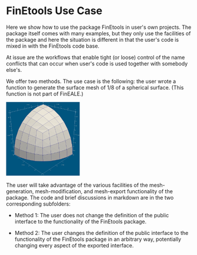 # FinEtools Use Case

Here we show how to use the package FinEtools in user's own projects. The package itself comes with many examples,  but they only use the facilities of the package and here the situation is  different in that the user's  code is mixed in  with the FinEtools  code base.

At issue  are the workflows that enable tight (or loose) control of the name conflicts that can occur when user's code is used together with somebody else's. 

We offer  two methods. The use case is the following: the user wrote a function  to generate the surface  mesh of 1/8  of a spherical surface. (This function is not  part of FinEALE.) 

<img src="sphere.png" width="200" height="200" />

The user will take advantage of the various facilities of the mesh-generation, mesh-modification, and mesh-export functionality of the package. The code  and brief discussions  in markdown are  in the two corresponding subfolders:

- Method 1: The user does not change the definition  of the  public interface  to the functionality of the FinEtools package.

- Method 2: The user changes the definition  of the  public interface  to the functionality of the FinEtools package in an arbitrary way, potentially changing every aspect of the exported interface.


